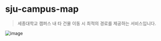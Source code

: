 # sju-campus-map
 
 > 세종대학교 캠퍼스 내 타 건물 이동 시 최적의 경로를 제공하는 서비스입니다.


![image](https://chemistryx.me/assets/images/projects/sju-campus-map.png)
